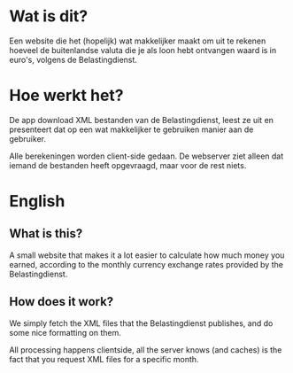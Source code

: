 # Wat is dit?

Een website die het (hopelijk) wat makkelijker maakt om uit te rekenen hoeveel de buitenlandse valuta die je als loon hebt ontvangen waard is in euro's, volgens de Belastingdienst.

# Hoe werkt het?

De app download XML bestanden van de Belastingdienst, leest ze uit en presenteert dat op een wat makkelijker te gebruiken manier aan de gebruiker. 

Alle berekeningen worden client-side gedaan. De webserver ziet alleen dat iemand de bestanden heeft opgevraagd, maar voor de rest niets.

# English

## What is this?

A small website that makes it a lot easier to calculate how much money you earned, according to the monthly currency exchange rates provided by the Belastingdienst.


## How does it work?

We simply fetch the XML files that the Belastingdienst publishes, and do some nice formatting on them.

All processing happens clientside, all the server knows (and caches) is the fact that you request XML files for a specific month.
